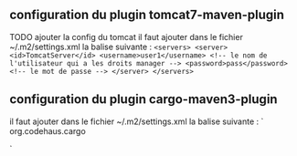 ## configuration du plugin tomcat7-maven-plugin
TODO ajouter la config du tomcat
il faut ajouter dans le fichier ~/.m2/settings.xml la balise suivante : 
`
<servers>
    <server>
      <id>TomcatServer</id>
      <username>user1</username> <!-- le nom de l'utilisateur qui a les droits manager -->
      <password>pass</password> <!-- le mot de passe -->
    </server>
</servers>
`
## configuration du plugin cargo-maven3-plugin
il faut ajouter dans le fichier ~/.m2/settings.xml la balise suivante : 
`
  <pluginGroups>
    <!-- ... -->
    <pluginGroup>org.codehaus.cargo</pluginGroup>
    <!-- ... -->
  </pluginGroups>

`
